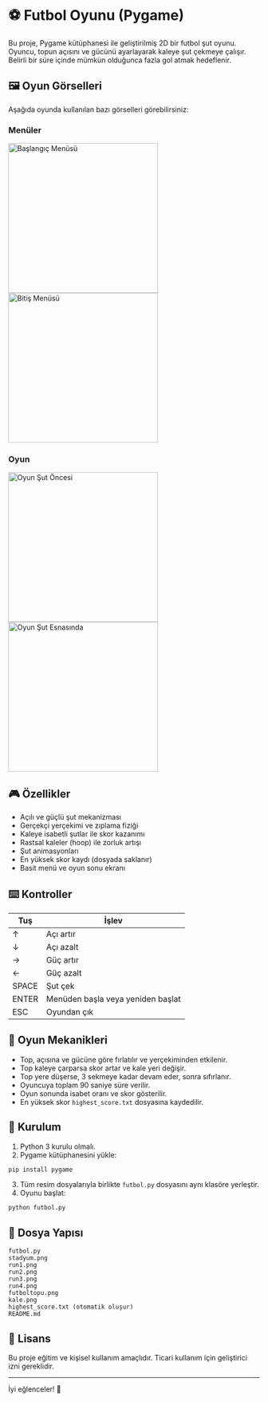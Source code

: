 # ⚽ Futbol Oyunu (Pygame)

Bu proje, Pygame kütüphanesi ile geliştirilmiş 2D bir futbol şut oyunu. Oyuncu, topun açısını ve gücünü ayarlayarak kaleye şut çekmeye çalışır. Belirli bir süre içinde mümkün olduğunca fazla gol atmak hedeflenir.

## 🖼️ Oyun Görselleri

Aşağıda oyunda kullanılan bazı görselleri görebilirsiniz:

### Menüler
<p float="left">
<img src="Resimler\menu1.png" alt="Başlangıç Menüsü" width="300"/>
<img src="Resimler\menu2.png" alt="Bitiş Menüsü" width="300"/>
</p>

### Oyun
<p float="left">
<img src="Resimler\oyun1.png" alt="Oyun Şut Öncesi" width="300"/>
<img src="Resimler\oyun2.png" alt="Oyun Şut Esnasında" width="300"/>
</p>

## 🎮 Özellikler

- Açılı ve güçlü şut mekanizması
- Gerçekçi yerçekimi ve zıplama fiziği
- Kaleye isabetli şutlar ile skor kazanımı
- Rastsal kaleler (hoop) ile zorluk artışı
- Şut animasyonları
- En yüksek skor kaydı (dosyada saklanır)
- Basit menü ve oyun sonu ekranı

## ⌨️ Kontroller

| Tuş   | İşlev                             |
| ----- | --------------------------------- |
| ↑     | Açı artır                         |
| ↓     | Açı azalt                         |
| →     | Güç artır                         |
| ←     | Güç azalt                         |
| SPACE | Şut çek                           |
| ENTER | Menüden başla veya yeniden başlat |
| ESC   | Oyundan çık                       |

## 🧠 Oyun Mekanikleri

- Top, açısına ve gücüne göre fırlatılır ve yerçekiminden etkilenir.
- Top kaleye çarparsa skor artar ve kale yeri değişir.
- Top yere düşerse, 3 sekmeye kadar devam eder, sonra sıfırlanır.
- Oyuncuya toplam 90 saniye süre verilir.
- Oyun sonunda isabet oranı ve skor gösterilir.
- En yüksek skor `highest_score.txt` dosyasına kaydedilir.

## 🔧 Kurulum

1. Python 3 kurulu olmalı.
2. Pygame kütüphanesini yükle:

```bash
pip install pygame
```

3. Tüm resim dosyalarıyla birlikte `futbol.py` dosyasını aynı klasöre yerleştir.
4. Oyunu başlat:

```bash
python futbol.py
```

## 📁 Dosya Yapısı

```
futbol.py
stadyum.png
run1.png
run2.png
run3.png
run4.png
futboltopu.png
kale.png
highest_score.txt (otomatik oluşur)
README.md
```

## 📜 Lisans

Bu proje eğitim ve kişisel kullanım amaçlıdır. Ticari kullanım için geliştirici izni gereklidir.

---

İyi eğlenceler! 🎉
